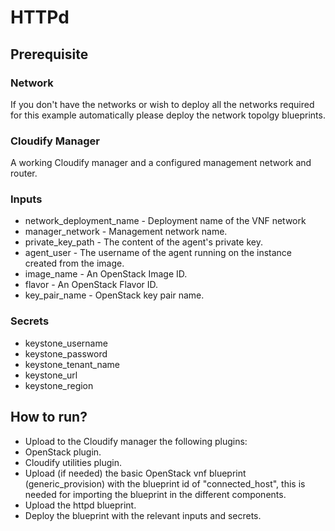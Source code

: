# HTTPd
## Prerequisite
### Network
If you don't have the networks or wish to deploy all the networks required for this
example automatically please deploy the network topolgy blueprints.
### Cloudify Manager
A working Cloudify manager and a configured management network and router.
### Inputs
* network_deployment_name - Deployment name of the VNF network
* manager_network - Management network name.
* private_key_path - The content of the agent's private key.
* agent_user - The username of the agent running on the instance created from the image.
* image_name - An OpenStack Image ID.
* flavor - An OpenStack Flavor ID.
* key_pair_name - OpenStack key pair name.
### Secrets
* keystone_username
* keystone_password
* keystone_tenant_name
* keystone_url
* keystone_region

## How to run?
* Upload to the Cloudify manager the following plugins:
 * OpenStack plugin.
 * Cloudify utilities plugin.
* Upload (if needed) the basic OpenStack vnf blueprint (generic_provision) with the blueprint id of "connected_host",
this is needed for importing the blueprint in the different components.
* Upload the httpd blueprint.
* Deploy the blueprint with the relevant inputs and secrets.
